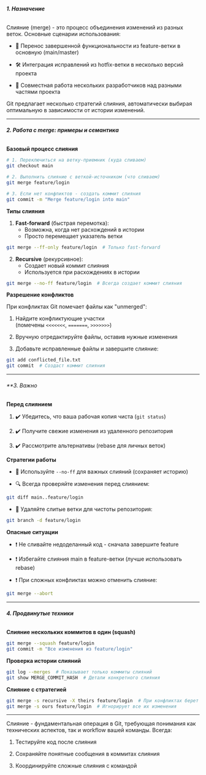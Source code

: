 ###### **1. Назначение**

Слияние (merge) - это процесс объединения изменений из разных веток. Основные сценарии использования:

- 🔄 Перенос завершенной функциональности из feature-ветки в основную (main/master)

- 🛠️ Интеграция исправлений из hotfix-ветки в несколько версий проекта

- 🤝 Совместная работа нескольких разработчиков над разными частями проекта

Git предлагает несколько стратегий слияния, автоматически выбирая оптимальную в зависимости от истории изменений.

___
###### **2. Работа с merge: примеры и семантика**

**Базовый процесс слияния**
```bash
# 1. Переключиться на ветку-приемник (куда сливаем)
git checkout main

# 2. Выполнить слияние с веткой-источником (что сливаем)
git merge feature/login

# 3. Если нет конфликтов - создать коммит слияния
git commit -m "Merge feature/login into main"
```

**Типы слияния**

1. **Fast-forward** (быстрая перемотка):
	- Возможна, когда нет расхождений в истории
	- Просто перемещает указатель ветки
 ``` bash
 git merge --ff-only feature/login  # Только fast-forward
```
2. **Recursive** (рекурсивное):
    - Создает новый коммит слияния
    - Используется при расхождениях в истории
``` bash
git merge --no-ff feature/login  # Всегда создает коммит слияния
```

**Разрешение конфликтов**

При конфликтах Git помечает файлы как "unmerged":

1. Найдите конфликтующие участки (помечены `<<<<<<<`, `=======`, `>>>>>>>`)

2. Вручную отредактируйте файлы, оставив нужные изменения

3. Добавьте исправленные файлы и завершите слияние:
 ``` bash
 git add conflicted_file.txt
 git commit  # Создаст коммит слияния
```
___
###### **3. Важно

**Перед слиянием**

1. ✔️ Убедитесь, что ваша рабочая копия чиста (`git status`)

2. ✔️ Получите свежие изменения из удаленного репозитория

3. ✔️ Рассмотрите альтернативы (rebase для личных веток)


**Стратегии работы**

- 📌 Используйте `--no-ff` для важных слияний (сохраняет историю)

- 🔍 Всегда проверяйте изменения перед слиянием:
```bash
git diff main..feature/login
```
- 🧹 Удаляйте слитые ветки для чистоты репозитория:
```bash
git branch -d feature/login
```

**Опасные ситуации**

- ❗ Не сливайте недоделанный код - сначала завершите feature

- ❗ Избегайте слияния main в feature-ветки (лучше использовать rebase)

- ❗ При сложных конфликтах можно отменить слияние:
```bash
git merge --abort
```
___
###### **4. Продвинутые техники**

**Слияние нескольких коммитов в один (squash)**
```bash
git merge --squash feature/login
git commit -m "Все изменения из feature/login"
```

**Проверка истории слияний**
```bash
git log --merges  # Показывает только коммиты слияний
git show MERGE_COMMIT_HASH  # Детали конкретного слияния
```
**Слияние с стратегией**
```bash
git merge -s recursive -X theirs feature/login  # При конфликтах берет их версию
git merge -s ours feature/login  # Игнорирует все их изменения
```

___

Слияние - фундаментальная операция в Git, требующая понимания как технических аспектов, так и workflow вашей команды. Всегда:

1. Тестируйте код после слияния

2. Сохраняйте понятные сообщения в коммитах слияния

3. Координируйте сложные слияния с командой
